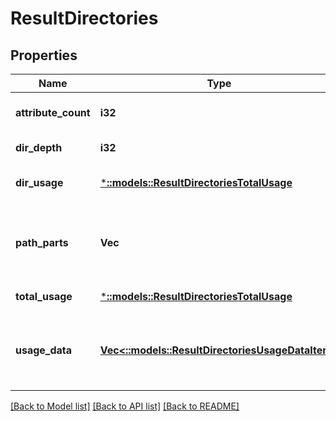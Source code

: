 # ResultDirectories

## Properties
Name | Type | Description | Notes
------------ | ------------- | ------------- | -------------
**attribute_count** | **i32** | User attribute count. | [default to null]
**dir_depth** | **i32** | Directory depth. | [default to null]
**dir_usage** | [***::models::ResultDirectoriesTotalUsage**](ResultDirectoriesTotalUsage.md) | Disk usage for current directory. | [default to null]
**path_parts** | **Vec<String>** | Directory path information from root to current directory. | [default to null]
**total_usage** | [***::models::ResultDirectoriesTotalUsage**](ResultDirectoriesTotalUsage.md) | Disk usage from root. | [default to null]
**usage_data** | [**Vec<::models::ResultDirectoriesUsageDataItem>**](ResultDirectoriesUsageDataItem.md) | Disk usage for all of immediate children of the current directory. | [default to null]

[[Back to Model list]](../README.md#documentation-for-models) [[Back to API list]](../README.md#documentation-for-api-endpoints) [[Back to README]](../README.md)


